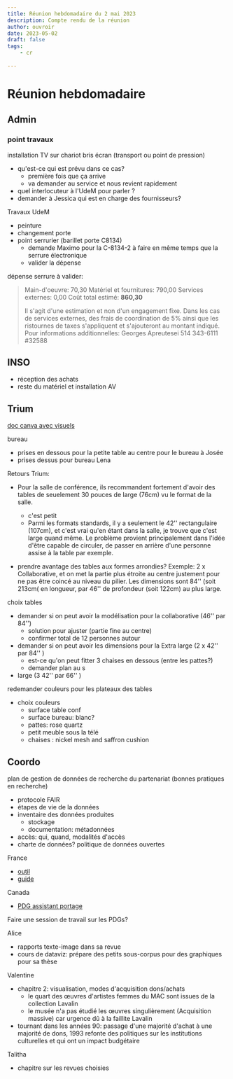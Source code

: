 ```yaml
---
title: Réunion hebdomadaire du 2 mai 2023
description: Compte rendu de la réunion
author: ouvroir
date: 2023-05-02
draft: false
tags:
    - cr
    
---
```

# Réunion hebdomadaire

## Admin

### point travaux 
installation TV sur chariot
bris écran (transport ou point de pression)
- qu'est-ce qui est prévu dans ce cas?
    - première fois que ça arrive
    - va demander au service et nous revient rapidement 
- quel interlocuteur à l'UdeM pour parler ? 
- demander à Jessica qui est en charge des fournisseurs? 

Travaux UdeM
- peinture 
- changement porte
- point serrurier (barillet porte C8134)
    - demande Maximo pour la C-8134-2 à faire en même temps que la serrure électronique
    - valider la dépense

dépense serrure à valider:

> Main-d'oeuvre:  70,30
> Matériel et fournitures:  790,00
> Services externes: 0,00
> Coût total estimé: **860,30**
>
> Il s'agit d'une estimation et non d'un engagement fixe.  Dans les cas de services externes, des frais de coordination de 5% ainsi que les ristournes de taxes s'appliquent et s'ajouteront au montant indiqué.
> Pour informations additionnelles:
> Georges Apreutesei
> 514 343-6111 #32588


## INSO
- réception des achats
- reste du matériel et installation AV


## Trium
[doc canva avec visuels](https://www.canva.com/design/DAFQ6RvE8yA/uNW5vvRlXvvX4EKlBS5dEw/edit)

bureau
- prises en dessous pour la petite table au centre pour le bureau à Josée
- prises dessus pour bureau Lena

Retours Trium:
- Pour la salle de conférence, ils recommandent fortement d'avoir des tables de seuelement 30 pouces de large (76cm) vu le format de la salle. 
    - c'est petit
    - Parmi les formats standards, il y a seulement le 42'' rectangulaire (107cm), et c'est vrai qu'en étant dans la salle, je trouve que c'est large quand même. Le problème provient principalement dans l'idée d'être capable de circuler, de passer en arrière d'une personne assise à la table par exemple.

- prendre avantage des tables aux formes arrondies?
Exemple: 2 x Collaborative, et on met la partie plus étroite au centre justement pour ne pas être coincé au niveau du pilier. Les dimensions sont 84'' (soit 213cm( en longueur, par 46'' de profondeur (soit 122cm) au plus large. 

choix tables
- demander si on peut avoir la modélisation pour la collaborative (46'' par 84'')
    - solution pour ajuster (partie fine au centre)
    - confirmer total de 12 personnes autour
- demander si on peut avoir les dimensions pour la Extra large (2 x 42'' par 84'' )
    - est-ce qu'on peut fitter 3 chaises en dessous (entre les pattes?)
    - demander plan au s
- large (3 42'' par 66'' )

redemander couleurs pour les plateaux des tables

- choix couleurs
    - surface table conf
    - surface bureau: blanc?
    - pattes: rose quartz
    - petit meuble sous la télé
    - chaises : nickel mesh and saffron cushion


## Coordo

plan de gestion de données de recherche du partenariat (bonnes pratiques en recherche)
- protocole FAIR 
- étapes de vie de la données
- inventaire des données produites
    - stockage
    - documentation: métadonnées
- accès: qui, quand, modalités d'accès
- charte de données? politique de données ouvertes

France
- [outil](https://dmp.opidor.fr/)
- [guide](https://www.enseignementsup-recherche.gouv.fr/fr/le-plan-national-pour-la-science-ouverte-2021-2024-vers-une-generalisation-de-la-science-ouverte-en-48525)

Canada
- [PDG assistant portage](https://assistant.portagenetwork.ca/)

Faire une session de travail sur les PDGs? 

Alice 
- rapports texte-image dans sa revue
- cours de dataviz: prépare des petits sous-corpus pour des graphiques pour sa thèse

Valentine
- chapitre 2: visualisation, modes d'acquisition dons/achats
    - le quart des œuvres d'artistes femmes du MAC sont issues de la collection Lavalin
    - le musée n'a pas étudié les œuvres singulièrement (Acquisition massive) car urgence dû à la faillite Lavalin
- tournant dans les années 90: passage d'une majorité d'achat à une majorité de dons, 1993 refonte des politiques sur les institutions culturelles et qui ont un impact budgétaire

Talitha
- chapitre sur les revues choisies
